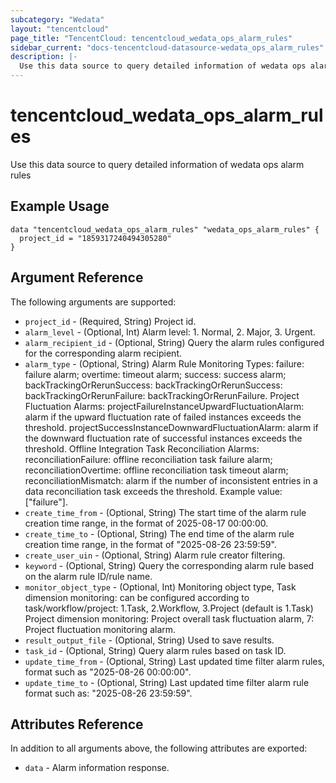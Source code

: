 ```yaml
---
subcategory: "Wedata"
layout: "tencentcloud"
page_title: "TencentCloud: tencentcloud_wedata_ops_alarm_rules"
sidebar_current: "docs-tencentcloud-datasource-wedata_ops_alarm_rules"
description: |-
  Use this data source to query detailed information of wedata ops alarm rules
---
```


# tencentcloud_wedata_ops_alarm_rules

Use this data source to query detailed information of wedata ops alarm rules

## Example Usage

```hcl
data "tencentcloud_wedata_ops_alarm_rules" "wedata_ops_alarm_rules" {
  project_id = "1859317240494305280"
}
```

## Argument Reference

The following arguments are supported:

* `project_id` - (Required, String) Project id.
* `alarm_level` - (Optional, Int) Alarm level: 1. Normal, 2. Major, 3. Urgent.
* `alarm_recipient_id` - (Optional, String) Query the alarm rules configured for the corresponding alarm recipient.
* `alarm_type` - (Optional, String) Alarm Rule Monitoring Types: failure: failure alarm; overtime: timeout alarm; success: success alarm; backTrackingOrRerunSuccess: backTrackingOrRerunSuccess: backTrackingOrRerunFailure: backTrackingOrRerunFailure. Project Fluctuation Alarms: projectFailureInstanceUpwardFluctuationAlarm: alarm if the upward fluctuation rate of failed instances exceeds the threshold. projectSuccessInstanceDownwardFluctuationAlarm: alarm if the downward fluctuation rate of successful instances exceeds the threshold. Offline Integration Task Reconciliation Alarms: reconciliationFailure: offline reconciliation task failure alarm; reconciliationOvertime: offline reconciliation task timeout alarm; reconciliationMismatch: alarm if the number of inconsistent entries in a data reconciliation task exceeds the threshold. Example value: ["failure"].
* `create_time_from` - (Optional, String) The start time of the alarm rule creation time range, in the format of 2025-08-17 00:00:00.
* `create_time_to` - (Optional, String) The end time of the alarm rule creation time range, in the format of "2025-08-26 23:59:59".
* `create_user_uin` - (Optional, String) Alarm rule creator filtering.
* `keyword` - (Optional, String) Query the corresponding alarm rule based on the alarm rule ID/rule name.
* `monitor_object_type` - (Optional, Int) Monitoring object type, Task dimension monitoring: can be configured according to task/workflow/project: 1.Task, 2.Workflow, 3.Project (default is 1.Task) Project dimension monitoring: Project overall task fluctuation alarm, 7: Project fluctuation monitoring alarm.
* `result_output_file` - (Optional, String) Used to save results.
* `task_id` - (Optional, String) Query alarm rules based on task ID.
* `update_time_from` - (Optional, String) Last updated time filter alarm rules, format such as "2025-08-26 00:00:00".
* `update_time_to` - (Optional, String) Last updated time filter alarm rule format such as: "2025-08-26 23:59:59".

## Attributes Reference

In addition to all arguments above, the following attributes are exported:

* `data` - Alarm information response.


